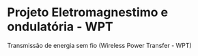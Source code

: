 # Projeto Eletromagnestimo e ondulatória - WPT
Transmissão de energia sem fio (Wireless Power Transfer - WPT)
